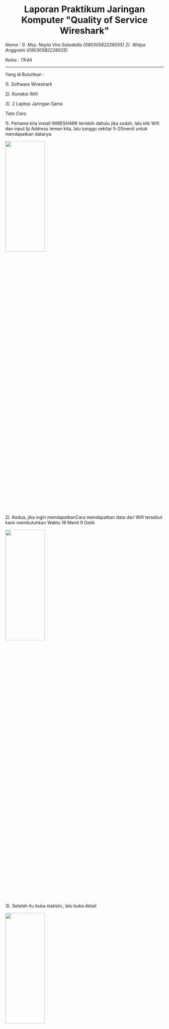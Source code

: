 <div style="text-align: center;">
    <h1> Laporan Praktikum Jaringan Komputer "Quality of Service Wireshark" </h1>
</div>

*Nama : 1). Msy. Nayla Vira Salsabilla (09030582226055)*
       *2). Widya Anggraini (09030582226025)*

*Kelas : TK4A* 

------------------
Yang di Butuhkan :

1). Software Wireshark


2). Koneksi Wifi

3). 2 Laptop Jaringan Sama

*Tata Cara*

1). Pertama kita Install WIRESHARK terlebih dahulu jika sudah, lalu klik Wifi dan input Ip Address teman kita, lalu tunggu sekitar 5-20menit untuk mendapatkan datanya

<img src="https://github.com/Naylavira/Laporan-Jaringan-Komputer/assets/151722965/9680abb8-f2e2-480b-b118-c3153dda323d" width=50% height=30%>

2). Kedua, jika ingin mendapatkanCara mendapatkan data dari Wifi tersebut kami membutuhkan Waktu 18 Menit 9 Detik

<img src="https://github.com/Naylavira/Laporan-Jaringan-Komputer/assets/151722965/67cd6e0b-aeb1-4974-854c-51313c10af31" width=50% height=30%>

3). Setelah itu buka statistic, lalu buka detail 

<img src="https://github.com/Naylavira/Laporan-Jaringan-Komputer/assets/151722965/0ee7879c-f862-4670-b345-72896831f960" width=50% height=30%>

4). Kemudian kita  lakukan perhitungan untuk menghitung hasil bytes (Throughtput)

<img src="https://github.com/Naylavira/Laporan-Jaringan-Komputer/assets/151722965/0ea12c2d-4b99-43a0-8a6a-e4f8fc9def4c" width=50% height=30%>

5). Setelah itu kita hitung packet loss dulu gaisss

<img src="https://github.com/Naylavira/Laporan-Jaringan-Komputer/assets/151722965/9246f53e-9416-469c-a7af-1e9faa81e9bb" width=50% height=30%>

6). Setelah kita hitung Throughtput dan Packet Loss, kita export paket ke csv untuk menghitung jitter dan delay

<img src="https://github.com/Naylavira/Laporan-Jaringan-Komputer/assets/151722965/30a4c0e7-3a85-4d8b-bbc8-0948118c1403" width=50% height=30%>

7). Lanjut ke File Excel beserta Perhitungan Jitter dan Delay, setelah itu selesai

<img src="https://github.com/Naylavira/Laporan-Jaringan-Komputer/assets/151722965/751f24b6-63a4-4200-a473-fe306062a180" width=50% height=30%>

<img src="https://github.com/Naylavira/Laporan-Jaringan-Komputer/assets/151722965/472adf5d-cce5-4935-8408-9d0bd9a8c978" width=50% height=30%>

<img src="https://github.com/Naylavira/Laporan-Jaringan-Komputer/assets/151722965/17177e9b-a97a-41dc-aa3f-9fcf6275d3e8" width=50% height=30%>
